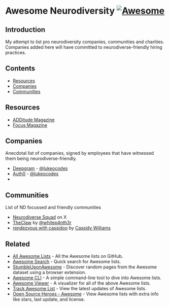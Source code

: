 # Awesome Neurodiversity [![Awesome](https://awesome.re/badge.svg)](https://awesome.re)

## Introduction

My attempt to list pro neurodiversity companies, communities and charities. Companies added here will have committed to neurodiverse-friendly hiring practices. 

## Contents

- [Resources](#resources)
- [Companies](#companies)
- [Communities](#communities)

## Resources

- [ADDitude Magazine](https://www.additudemag.com)
- [Focus Magazine](https://focusmag.uk)

## Companies

Anecdotal list of companies, signed by employees that have witnessed them being neurodiverse-friendly.

- [Deepgram](https://deepgram.com) - [@lukeocodes](https://github.com/lukeocodes)
- [Auth0](https://auth0.com) - [@lukeocodes](https://github.com/lukeocodes)
- 

## Communities

List of ND focussed and friendly communities

- [Neurodiverse Squad](https://x.com/i/communities/1512494077757075460) on X
- [TheClaw](https://discord.com/invite/theclaw) by [@whitep4nth3r](https://github.com/whitep4nth3r)
- [rendezvous with cassidoo](https://discord.gg/rwc) by [Cassidy Williams](https://cassidoo.co)

## Related

- [All Awesome Lists](https://github.com/topics/awesome) - All the Awesome lists on GitHub.
- [Awesome Search](https://awesomelists.top) - Quick search for Awesome lists.
- [StumbleUponAwesome](https://github.com/basharovV/StumbleUponAwesome) - Discover random pages from the Awesome dataset using a browser extension.
- [Awesome CLI](https://github.com/umutphp/awesome-cli) - A simple command-line tool to dive into Awesome lists.
- [Awesome Viewer](https://awesome.digitalbunker.dev) - A visualizer for all of the above Awesome lists.
- [Track Awesome List](https://www.trackawesomelist.com) - View the latest updates of Awesome lists.
- [Open Source Heroes - Awesome](https://opensource-heroes.com/awesome) - View Awesome lists with extra info like stars, last update, and license.

